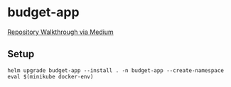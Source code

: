 # budget-app

[Repository Walkthrough via Medium](https://medium.com/@kavin_aravind/deploying-apps-on-k8s-can-be-tedious-but-does-it-have-to-be-8a14cfd6b689)

## Setup

```
helm upgrade budget-app --install . -n budget-app --create-namespace
eval $(minikube docker-env)
```
